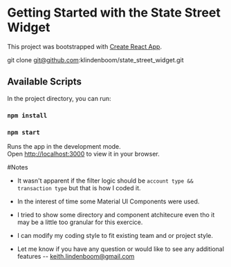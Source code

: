 # Getting Started with the State Street Widget

This project was bootstrapped with [Create React App](https://github.com/facebook/create-react-app).

git clone git@github.com:klindenboom/state_street_widget.git

## Available Scripts

In the project directory, you can run:

### `npm install`
### `npm start`

Runs the app in the development mode.\
Open [http://localhost:3000](http://localhost:3000) to view it in your browser.

#Notes

 - It wasn't apparent if the filter logic should be `account type && transaction type` but that is how I coded it.
 - In the interest of time some Material UI Components were used.
 - I tried to show some directory and component atchitecure even tho it may be a little too granular for this exercice.
 - I can modify my coding style to fit existing team and or project style.

 - Let me know if you have any question or would like to see any additional features -- keith.lindenboom@gmail.com